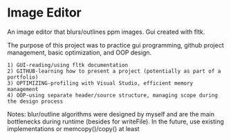 # Image Editor

An image editor that blurs/outlines ppm images. Gui created with fltk.

The purpose of this project was to practice gui programming, github project management, basic optimization, and OOP design.
    
    1) GUI-reading/using fltk documentation
    2) GITHUB-learning how to present a project (potentially as part of a portfolio)
    3) OPTIMIZING-profiling with Visual Studio, efficient memory management
    4) OOP-using separate header/source structure, managing scope during the design process

Notes: blur/outline algorithms were designed by myself and are the main bottlenecks during runtime (besides for writeFile). In the future, use existing implementations or memcopy()/copy() at least
